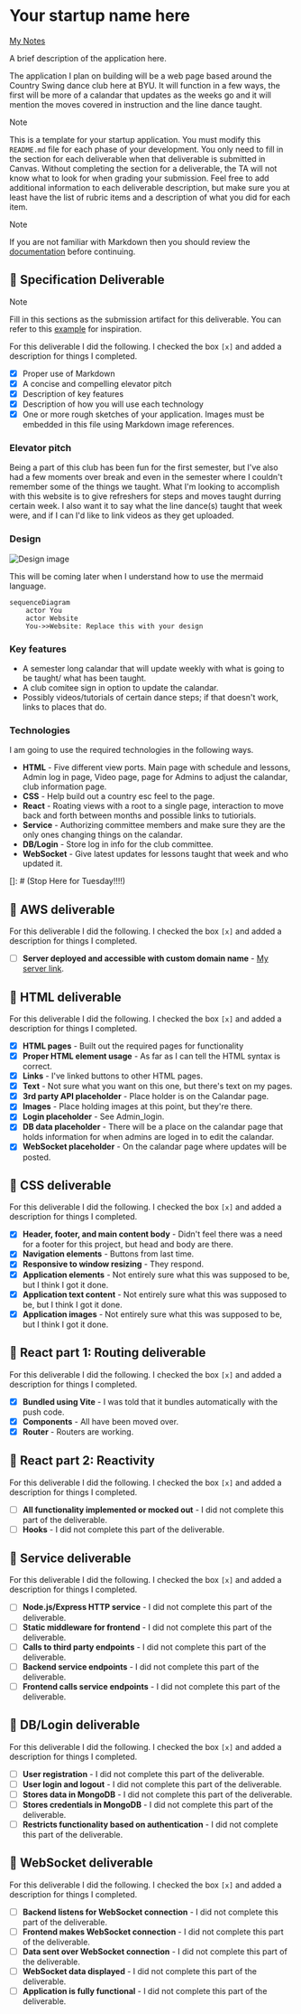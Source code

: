 # Your startup name here

[My Notes](notes.md)

A brief description of the application here.

The application I plan on building will be a web page based around the Country Swing dance club here at BYU.  It will function in a few ways, the first will be more of a calandar that updates as the weeks go and it will mention the moves covered in instruction and the line dance taught.


> [!NOTE]
>  This is a template for your startup application. You must modify this `README.md` file for each phase of your development. You only need to fill in the section for each deliverable when that deliverable is submitted in Canvas. Without completing the section for a deliverable, the TA will not know what to look for when grading your submission. Feel free to add additional information to each deliverable description, but make sure you at least have the list of rubric items and a description of what you did for each item.

> [!NOTE]
>  If you are not familiar with Markdown then you should review the [documentation](https://docs.github.com/en/get-started/writing-on-github/getting-started-with-writing-and-formatting-on-github/basic-writing-and-formatting-syntax) before continuing.

## 🚀 Specification Deliverable

> [!NOTE]
>  Fill in this sections as the submission artifact for this deliverable. You can refer to this [example](https://github.com/webprogramming260/startup-example/blob/main/README.md) for inspiration.

For this deliverable I did the following. I checked the box `[x]` and added a description for things I completed.

- [x] Proper use of Markdown
- [x] A concise and compelling elevator pitch
- [x] Description of key features
- [x] Description of how you will use each technology
- [x] One or more rough sketches of your application. Images must be embedded in this file using Markdown image references.

### Elevator pitch

Being a part of this club has been fun for the first semester, but I've also had a few moments over break and even in the semester where I couldn't remember some of the things we taught.  What I'm looking to accomplish with this website is to give refreshers for steps and moves taught durring certain week.  I also want it to say what the line dance(s) taught that week were, and if I can I'd like to link videos as they get uploaded.

### Design

![Design image](Rough_Sketch.png)

This will be coming later when I understand how to use the mermaid language.
```mermaid
sequenceDiagram
    actor You
    actor Website
    You->>Website: Replace this with your design
```

### Key features

- A semester long calandar that will update weekly with what is going to be taught/ what has been taught.
- A club comitee sign in option to update the calandar.
- Possibly videos/tutorials of certain dance steps; if that doesn't work, links to places that do.

### Technologies

I am going to use the required technologies in the following ways.

- **HTML** - Five different view ports.  Main page with schedule and lessons, Admin log in page, Video page, page for Admins to adjust the calandar, club information page.
- **CSS** - Help build out a country esc feel to the page.
- **React** - Roating views with a root to a single page, interaction to move back and forth between months and possible links to tutiorials.
- **Service** -  Authorizing committee members and make sure they are the only ones changing things on the calandar.
- **DB/Login** - Store log in info for the club committee.
- **WebSocket** - Give latest updates for lessons taught that week and who updated it.


[]: # (Stop Here for Tuesday!!!!)

## 🚀 AWS deliverable

For this deliverable I did the following. I checked the box `[x]` and added a description for things I completed.

- [ ] **Server deployed and accessible with custom domain name** - [My server link](https://yourdomainnamehere.click).

## 🚀 HTML deliverable

For this deliverable I did the following. I checked the box `[x]` and added a description for things I completed.

- [x] **HTML pages** - Built out the required pages for functionality
- [x] **Proper HTML element usage** - As far as I can tell the HTML syntax is correct.
- [x] **Links** - I've linked buttons to other HTML pages.
- [x] **Text** - Not sure what you want on this one, but there's text on my pages.
- [x] **3rd party API placeholder** - Place holder is on the Calandar page.
- [x] **Images** - Place holding images at this point, but they're there.
- [x] **Login placeholder** - See Admin_login.
- [x] **DB data placeholder** - There will be a place on the calandar page that holds information for when admins are loged in to edit the calandar.
- [x] **WebSocket placeholder** - On the calandar page where updates will be posted.

## 🚀 CSS deliverable

For this deliverable I did the following. I checked the box `[x]` and added a description for things I completed.

- [x] **Header, footer, and main content body** - Didn't feel there was a need for a footer for this project, but head and body are there.
- [x] **Navigation elements** - Buttons from last time.
- [x] **Responsive to window resizing** - They respond.
- [x] **Application elements** - Not entirely sure what this was supposed to be, but I think I got it done.
- [x] **Application text content** - Not entirely sure what this was supposed to be, but I think I got it done.
- [x] **Application images** - Not entirely sure what this was supposed to be, but I think I got it done.

## 🚀 React part 1: Routing deliverable

For this deliverable I did the following. I checked the box `[x]` and added a description for things I completed.

- [x] **Bundled using Vite** - I was told that it bundles automatically with the push code.
- [x] **Components** - All have been moved over.
- [x] **Router** - Routers are working.

## 🚀 React part 2: Reactivity

For this deliverable I did the following. I checked the box `[x]` and added a description for things I completed.

- [ ] **All functionality implemented or mocked out** - I did not complete this part of the deliverable.
- [ ] **Hooks** - I did not complete this part of the deliverable.

## 🚀 Service deliverable

For this deliverable I did the following. I checked the box `[x]` and added a description for things I completed.

- [ ] **Node.js/Express HTTP service** - I did not complete this part of the deliverable.
- [ ] **Static middleware for frontend** - I did not complete this part of the deliverable.
- [ ] **Calls to third party endpoints** - I did not complete this part of the deliverable.
- [ ] **Backend service endpoints** - I did not complete this part of the deliverable.
- [ ] **Frontend calls service endpoints** - I did not complete this part of the deliverable.

## 🚀 DB/Login deliverable

For this deliverable I did the following. I checked the box `[x]` and added a description for things I completed.

- [ ] **User registration** - I did not complete this part of the deliverable.
- [ ] **User login and logout** - I did not complete this part of the deliverable.
- [ ] **Stores data in MongoDB** - I did not complete this part of the deliverable.
- [ ] **Stores credentials in MongoDB** - I did not complete this part of the deliverable.
- [ ] **Restricts functionality based on authentication** - I did not complete this part of the deliverable.

## 🚀 WebSocket deliverable

For this deliverable I did the following. I checked the box `[x]` and added a description for things I completed.

- [ ] **Backend listens for WebSocket connection** - I did not complete this part of the deliverable.
- [ ] **Frontend makes WebSocket connection** - I did not complete this part of the deliverable.
- [ ] **Data sent over WebSocket connection** - I did not complete this part of the deliverable.
- [ ] **WebSocket data displayed** - I did not complete this part of the deliverable.
- [ ] **Application is fully functional** - I did not complete this part of the deliverable.